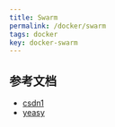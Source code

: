 ```yaml
---
title: Swarm
permalink: /docker/swarm
tags: docker
key: docker-swarm
---
```

## 参考文档
- [csdn1](https://blog.csdn.net/anumbrella/article/details/80369913)
- [yeasy](https://yeasy.gitbooks.io/docker_practice/swarm_mode/)
